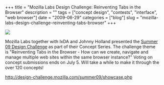+++
title = "Mozilla Labs Design Challenge: Reinventing Tabs in the Browser"
description = ""
tags = ["concept design", "contests", "interface", "web browser"]
date = "2009-06-29"
categories = ["blog"]
slug = "mozilla-labs-design-challenge-reinventing-tabs-browser"
+++



  <div class="notebook-screenshot"><a href="http://design-challenge.mozilla.com/summer09/showcase.php"><img src="http://media.konigi.com/bluga/wt4a48e03fa4372_0.jpg"/></a></div><p>Mozilla Labs together with IxDA and Johnny Holland presented the <a href="http://design-challenge.mozilla.com/summer09/showcase.php">Summer 09 Design Challenge</a> as part of their Concept Series. The challenge theme is "Reinventing Tabs in the Browser - How can we create, navigate and manage multiple web sites within the same browser instance?" Voting on concept submissions ends on July 5. Will take a while to make it through the over 120 concepts!</p>
    
  <a href="http://design-challenge.mozilla.com/summer09/showcase.php">http://design-challenge.mozilla.com/summer09/showcase.php</a>
